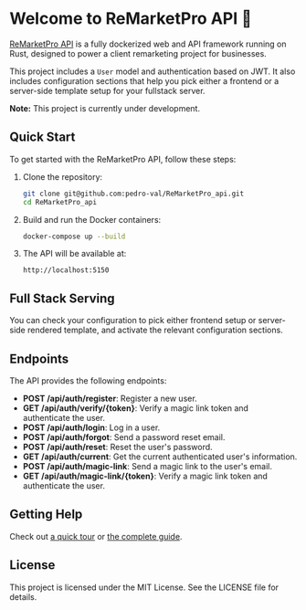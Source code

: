 # Welcome to ReMarketPro API :train:

[ReMarketPro API](https://loco.rs) is a fully dockerized web and API framework running on Rust, designed to power a client remarketing project for businesses.

This project includes a `User` model and authentication based on JWT. It also includes configuration sections that help you pick either a frontend or a server-side template setup for your fullstack server.

**Note:** This project is currently under development.

## Quick Start

To get started with the ReMarketPro API, follow these steps:

1. Clone the repository:
    ```sh
    git clone git@github.com:pedro-val/ReMarketPro_api.git
    cd ReMarketPro_api
    ```

2. Build and run the Docker containers:
    ```sh
    docker-compose up --build
    ```

3. The API will be available at:
    ```
    http://localhost:5150
    ```

## Full Stack Serving

You can check your configuration to pick either frontend setup or server-side rendered template, and activate the relevant configuration sections.

## Endpoints

The API provides the following endpoints:

- **POST /api/auth/register**: Register a new user.
- **GET /api/auth/verify/{token}**: Verify a magic link token and authenticate the user.
- **POST /api/auth/login**: Log in a user.
- **POST /api/auth/forgot**: Send a password reset email.
- **POST /api/auth/reset**: Reset the user's password.
- **GET /api/auth/current**: Get the current authenticated user's information.
- **POST /api/auth/magic-link**: Send a magic link to the user's email.
- **GET /api/auth/magic-link/{token}**: Verify a magic link token and authenticate the user.

## Getting Help

Check out [a quick tour](https://loco.rs/docs/getting-started/tour/) or [the complete guide](https://loco.rs/docs/getting-started/guide/).

## License

This project is licensed under the MIT License. See the LICENSE file for details.